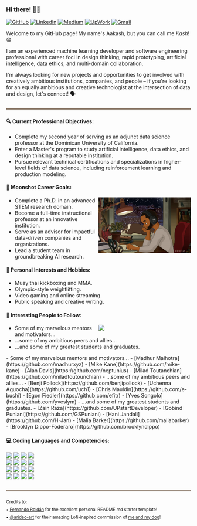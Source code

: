 ### Hi there! 👋🏾

[![GitHub](https://img.shields.io/badge/GitHub-100000?style=for-the-badge&logo=github&logoColor=white)](https://github.com/AakashSudhakar)
[![LinkedIn](https://img.shields.io/badge/LinkedIn-0077B5?style=for-the-badge&logo=linkedin&logoColor=white)](https://www.linkedin.com/in/aakashsudhakar/)
[![Medium](https://img.shields.io/badge/Medium-12100E?style=for-the-badge&logo=medium&logoColor=white)](https://medium.com/@AakashSudhakar)
[![UpWork](https://img.shields.io/badge/UpWork-6FDA44?style=for-the-badge&logo=Upwork&logoColor=white)](https://www.upwork.com/freelancers/~016ac2072ce287b154)
[![Gmail](https://img.shields.io/badge/Gmail-D14836?style=for-the-badge&logo=gmail&logoColor=white)](mailto:aakash.sudhakar@gmail.com)

Welcome to my GitHub page! My name's Aakash, but you can call me _Kash_! 😁

I am an experienced machine learning developer and software engineering professional with career foci in design thinking, rapid prototyping, artificial intelligence, data ethics, and multi-domain collaboration. 

I'm always looking for new projects and opportunities to get involved with creatively ambitious institutions, companies, and people – if you're looking for an equally ambitious and creative technologist at the intersection of data and design, let's connect! 🗣

![-----------------------------------------------------](https://github.com/AakashSudhakar/AakashSudhakar/blob/main/LineBreak_Copper.png)

#### 🔍 Current Professional Objectives:
- Complete my second year of serving as an adjunct data science professor at the Dominican University of California.
- Enter a Master's program to study artificial intelligence, data ethics, and design thinking at a reputable institution.
- Pursue relevant technical certifications and specializations in higher-level fields of data science, including reinforcement learning and production modeling.

#### 🚀 Moonshot Career Goals:
<p>
  <img align="right" alt="An incredible rendition of me and my puppy Bablu – courtesy of the artist @arideo-art!" src="https://github.com/AakashSudhakar/AakashSudhakar/blob/main/Kash-and-Bablu.gif" width="50%" height="auto" />
  <ul>
    <li>Complete a Ph.D. in an advanced STEM research domain.</li>
    <li>Become a full-time instructional professor at an innovative institution.</li>
    <li>Serve as an advisor for impactful data-driven companies and organizations.</li>
    <li>Lead a student team in groundbreaking AI research.</li>
  </ul>
</p>

#### 🥊 Personal Interests and Hobbies:
- Muay thai kickboxing and MMA.
- Olympic-style weightlifting.
- Video gaming and online streaming.
- Public speaking and creative writing.

#### 🌟 Interesting People to Follow:
<p>
  <img width="50%" align="right" src="https://github-readme-stats.vercel.app/api?username=AakashSudhakar&show_icons=true&hide_border=true&title_color=fff&icon_color=79ff97&text_color=9f9f9f&bg_color=151515" />
  <ul>
    <li>Some of my marvelous mentors and motivators...</li>
    <li>...some of my ambitious peers and allies...</li>
    <li>...and some of my greatest students and graduates.</li>
  </ul>
</p>
- Some of my marvelous mentors and motivators...
  - [Madhur Malhotra](https://github.com/madhurxyz)
  - [Mike Kane](https://github.com/mike-kane)
  - [Alan Davis](https://github.com/neptunius)
  - [Milad Toutanchian](https://github.com/miladtoutounchian)
- ...some of my ambitious peers and allies...
  - [Benji Pollock](https://github.com/benjipollock)
  - [Uchenna Aguocha](https://github.com/uch1)
  - [Chris Mauldin](https://github.com/e-bushi)
  - [Egon Fiedler](https://github.com/efitr)
  - [Yves Songolo](https://github.com/yveslym)
- ...and some of my greatest students and graduates.
  - [Zain Raza](https://github.com/UPstartDeveloper)
  - [Gobind Puniani](https://github.com/GSPuniani)
  - [Hani Jandali](https://github.com/H-Jan)
  - [Malia Barker](https://github.com/maliabarker)
  - [Brooklyn Dippo-Foderaro](https://github.com/brooklyndippo)

#### 💻 Coding Languages and Competencies:
<p>
  <code><img width="10%" src="https://www.vectorlogo.zone/logos/python/python-ar21.svg"></code>                 <!-- Python -->
  <code><img width="10%" src="https://www.vectorlogo.zone/logos/r-project/r-project-ar21.svg"></code>           <!-- R -->
  <code><img width="10%" src="https://www.vectorlogo.zone/logos/jupyter/jupyter-ar21.svg"></code>               <!-- Jupyter -->
  <code><img width="10%" src="https://www.vectorlogo.zone/logos/git-scm/git-scm-ar21.svg"></code>               <!-- Git -->
  <br />
  <code><img width="10%" src="https://www.vectorlogo.zone/logos/javascript/javascript-ar21.svg"></code>         <!-- JavaScript -->
  <code><img width="10%" src="https://www.vectorlogo.zone/logos/mongodb/mongodb-ar21.svg"></code>               <!-- MongoDB -->
  <code><img width="10%" src="https://www.vectorlogo.zone/logos/pocoo_flask/pocoo_flask-ar21.svg"></code>       <!-- Flask -->
  <code><img width="10%" src="https://www.vectorlogo.zone/logos/djangoproject/djangoproject-ar21.svg"></code>   <!-- Django -->
  <br />
  <code><img width="10%" src="https://www.vectorlogo.zone/logos/pytorch/pytorch-ar21.svg"></code>               <!-- PyTorch -->
  <code><img width="10%" src="https://www.vectorlogo.zone/logos/tensorflow/tensorflow-ar21.svg"></code>         <!-- TensorFlow -->
  <code><img width="10%" src="https://www.vectorlogo.zone/logos/apache_spark/apache_spark-ar21.svg"></code>     <!-- Apache Spark -->
  <code><img width="10%" src="https://www.vectorlogo.zone/logos/sqlite/sqlite-ar21.svg"></code>                 <!-- SQLite -->
  <br />
  <code><img width="10%" src="https://www.vectorlogo.zone/logos/google_cloud/google_cloud-ar21.svg"></code>     <!-- GCP -->
  <code><img width="10%" src="https://www.vectorlogo.zone/logos/amazon_aws/amazon_aws-ar21.svg"></code>         <!-- AWS -->
  <code><img width="10%" src="https://www.vectorlogo.zone/logos/docker/docker-ar21.svg"></code>                 <!-- Docker -->
  <code><img width="10%" src="https://www.vectorlogo.zone/logos/kubernetes/kubernetes-ar21.svg"></code>         <!-- Kubernetes -->
</p>

![-----------------------------------------------------](https://github.com/AakashSudhakar/AakashSudhakar/blob/main/LineBreak_Copper.png)

<sub>Credits to: <br/> • [Fernando Roldán](https://github.com/FernandoRoldan93) for the excellent personal README.md starter template!
<br/> • [@arideo-art](https://arideo-art.tumblr.com/) for their amazing Lofi-inspired commission of [me and my dog](https://github.com/AakashSudhakar/AakashSudhakar/blob/main/Kash-and-Bablu.gif)!

<!--
TODO: 
- Populate empty bulleted sections with relevant details/links.
- Add GitHub progression card.
-->
